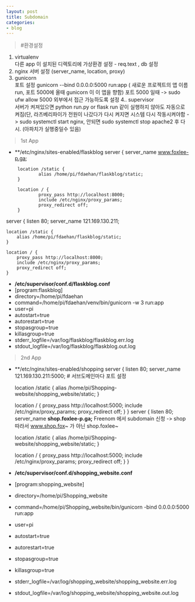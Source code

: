 ```yaml
---
layout: post
title: Subdomain
categories:
- blog
---
```


> #환경설정
1. virtualenv   
 다른 app 이 설치된 디렉토리에 가상환경 설정 - req.text , db 설정
2. nginx 
 서버 설정 (server_name, location, proxy)
3. gunicorn     
 포트 설정 gunicorn --bind 0.0.0.0:5000 run:app   ( 새로운 프로젝트의 앱 이름 run, 포트 5000에 올때 gunicorn 이 이 앱을 향함)
 포트 5000 일때 -> sudo ufw allow 5000 외부에서 접근 가능하도록 설정
4.. supervisor   
 서버가 켜져있으면 python run.py or flask run 같이 실행하지 않아도 자동으로 켜짐(단, 라즈베리파이가 전원이 나갔다가 다시 켜지면 시스템 다시 작동시켜야함 -> sudo systemctl start nginx, 안되면 sudo systemctl stop apache2 후 다시. (아파치가 실행중일수 있음)

> 1st App 
 - **/etc/nginx/sites-enabled/flaskblog
 server {
        server_name www.foxlee-p.ga;

        location /static {
                alias /home/pi/fdaehan/flaskblog/static;
        }

        location / {
                proxy_pass http://localhost:8000;
                include /etc/nginx/proxy_params;
                proxy_redirect off;
        }
 server {
	listen 80;
	server_name 121.169.130.211;
	
	location /static {
		alias /home/pi/fdaehan/flaskblog/static;
	}

	location / {
		proxy_pass http://localhost:8000;
		include /etc/nginx/proxy_params;
		proxy_redirect off;
	}    

 -   **/etc/supervisor/conf.d/flaskblog.conf**
 -  [program:flaskblog]
 -  directory=/home/pi/fdaehan
 -  command=/home/pi/fdaehan/venv/bin/gunicorn -w 3 run:app
 -  user=pi
 -  autostart=true
 -  autorestart=true
 -  stopasgroup=true
 -  killasgroup=true
 -  stderr_logfile=/var/log/flaskblog/flaskblog.err.log
 -  stdout_logfile=/var/log/flaskblog/flaskblog.out.log


> 2nd App
 - **/etc/nginx/sites-enabled/shopping
 server {
	listen 80;
	server_name 121.169.130.211:5000;                               # 서브도메인마다 포트 설정

	location /static {
		alias /home/pi/Shopping-website/shopping_website/static;
	} 

	location / {
		proxy_pass http://localhost:5000;
		include /etc/nginx/proxy_params;
		proxy_redirect off;
	}
}
 server {
	listen 80;
	server_name **shop.foxlee-p.ga;**                         Freenom 에서 subdomain 신청 -> shop 따라서 www.shop.fox~ 가 아닌 shop.foxlee~

	location /static {
		alias /home/pi/Shopping-website/shopping_website/static;
	} 

	location / {
		proxy_pass http://localhost:5000;
		include /etc/nginx/proxy_params;
		proxy_redirect off;
	}
}

 -   **/etc/supervisor/conf.d/shopping_website.conf**
 -  [program:shopping_website]
 -  directory=/home/pi/Shopping_website
 -  command=/home/pi/Shopping_website/bin/gunicorn -bind 0.0.0.0:5000 run:app
 -  user=pi
 -  autostart=true
 -  autorestart=true
 -  stopasgroup=true
 -  killasgroup=true
 -  stderr_logfile=/var/log/shopping_website/shopping_website.err.log
 -  stdout_logfile=/var/log/shopping_website/shopping_website.out.log



